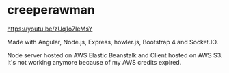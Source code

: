 # creeperawman
https://youtu.be/zUq1o7IeMsY

Made with Angular, Node.js, Express, howler.js, Bootstrap 4 and Socket.IO.

Node server hosted on AWS Elastic Beanstalk and Client hosted on AWS S3. It's not working anymore because of my AWS credits expired.
